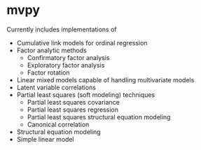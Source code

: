 # mvpy
Currently includes implementations of 
- Cumulative link models for ordinal regression
- Factor analytic methods
  - Confirmatory factor analysis
  - Exploratory factor analysis
  - Factor rotation
- Linear mixed models capable of handling multivariate models
- Latent variable correlations 
- Partial least squares (soft modeling) techniques
  - Partial least squares covariance
  - Partial least squares regression
  - Partial least squares structural equation modeling
  - Canonical correlation
- Structural equation modeling
- Simple linear model
